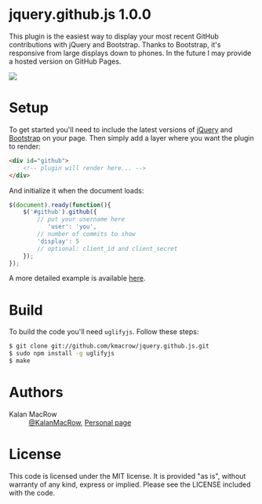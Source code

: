 # jquery.github.js 1.0.0

This plugin is the easiest way to display your most recent GitHub contributions with jQuery and Bootstrap. Thanks to Bootstrap, it's responsive from large displays down to phones. In the future I may provide a hosted version on GitHub Pages. 

<img src="http://kmacrow.github.com/images/jquery-github-js-screen-2.png" />

# Setup

To get started you'll need to include the latest versions of <a href="http://jquery.com/download/">jQuery</a> and <a href="https://github.com/twitter/bootstrap">Bootstrap</a> on your page. Then simply add a layer where you want the plugin to render:

```html
<div id="github">
	<!-- plugin will render here... -->
</div>
```  

And initialize it when the document loads:

```javascript
$(document).ready(function(){
	$('#github').github({
		// put your username here
		   'user': 'you',
		// number of commits to show
		'display': 5
		// optional: client_id and client_secret
	});
}); 
```

A more detailed example is available <a href="https://github.com/kmacrow/jquery.github.js/blob/master/EXAMPLE.md">here</a>.

# Build

To build the code you'll need <code>uglifyjs</code>. Follow these steps:

```bash
$ git clone git://github.com/kmacrow/jquery.github.js.git
$ sudo npm install -g uglifyjs
$ make
```


# Authors
<dl>
	<dt>Kalan MacRow</dt>
	<dd><a href="https://twitter.com/KalanMacRow">@KalanMacRow</a>, <a href="http://cs.ubc.ca/~kalanwm">Personal page</a></dd>
</dl>


# License

This code is licensed under the MIT license. It is provided "as is", without warranty of any kind, express or implied. Please see the LICENSE included with the code. 
